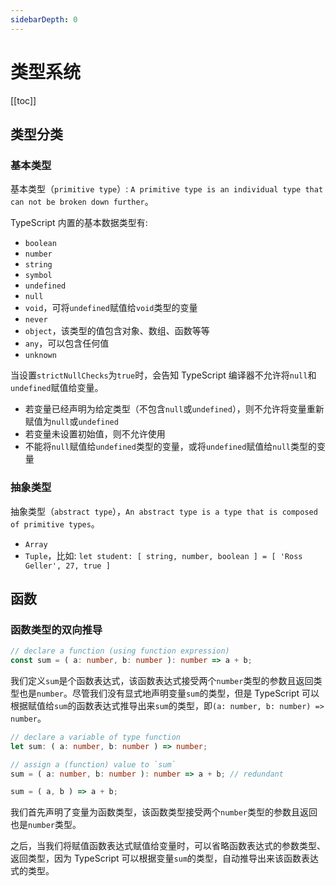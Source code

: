 ```yaml
---
sidebarDepth: 0
---
```


# 类型系统

[[toc]]

## 类型分类

### 基本类型

基本类型（`primitive type`）: `A primitive type is an individual type that can not be broken down further`。

TypeScript 内置的基本数据类型有:

- `boolean`
- `number`
- `string`
- `symbol`
- `undefined`
- `null`
- `void`，可将`undefined`赋值给`void`类型的变量
- `never`
- `object`，该类型的值包含对象、数组、函数等等
- `any`，可以包含任何值
- `unknown`

当设置`strictNullChecks`为`true`时，会告知 TypeScript 编译器不允许将`null`和`undefined`赋值给变量。

- 若变量已经声明为给定类型（不包含`null`或`undefined`），则不允许将变量重新赋值为`null`或`undefined`
- 若变量未设置初始值，则不允许使用
- 不能将`null`赋值给`undefined`类型的变量，或将`undefined`赋值给`null`类型的变量

### 抽象类型

抽象类型（`abstract type`），`An abstract type is a type that is composed of primitive types`。

- `Array`
- `Tuple`，比如: `let student: [ string, number, boolean ] = [ 'Ross Geller', 27, true ]`

## 函数

### 函数类型的双向推导

```ts
// declare a function (using function expression)
const sum = ( a: number, b: number ): number => a + b;
```

我们定义`sum`是个函数表达式，该函数表达式接受两个`number`类型的参数且返回类型也是`number`。尽管我们没有显式地声明变量`sum`的类型，但是 TypeScript 可以根据赋值给`sum`的函数表达式推导出来`sum`的类型，即`(a: number, b: number) => number`。

```ts
// declare a variable of type function
let sum: ( a: number, b: number ) => number;

// assign a (function) value to `sum`
sum = ( a: number, b: number ): number => a + b; // redundant

sum = ( a, b ) => a + b;
```

我们首先声明了变量为函数类型，该函数类型接受两个`number`类型的参数且返回也是`number`类型。

之后，当我们将赋值函数表达式赋值给变量时，可以省略函数表达式的参数类型、返回类型，因为 TypeScript 可以根据变量`sum`的类型，自动推导出来该函数表达式的类型。
